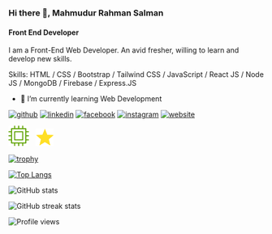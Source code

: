 ### Hi there 👋, Mahmudur Rahman Salman
#### Front End Developer
I am a Front-End Web Developer. An avid fresher, willing to learn and develop new skills.

Skills: HTML / CSS / Bootstrap / Tailwind CSS / JavaScript / React JS / Node JS / MongoDB / Firebase / Express.JS

- 🌱 I’m currently learning Web Development 


[<img src='https://cdn.jsdelivr.net/npm/simple-icons@3.0.1/icons/github.svg' alt='github' height='40'>](https://github.com/Mahmudur-Rahman-Salman)  [<img src='https://cdn.jsdelivr.net/npm/simple-icons@3.0.1/icons/linkedin.svg' alt='linkedin' height='40'>](https://www.linkedin.com/in/https://www.linkedin.com/in/mahmudur-rahman-salman//)  [<img src='https://cdn.jsdelivr.net/npm/simple-icons@3.0.1/icons/facebook.svg' alt='facebook' height='40'>](https://www.facebook.com/https://www.facebook.com/profile.php?id=100006635527447)  [<img src='https://cdn.jsdelivr.net/npm/simple-icons@3.0.1/icons/instagram.svg' alt='instagram' height='40'>](https://www.instagram.com/salman16033/)  [<img src='https://cdn.jsdelivr.net/npm/simple-icons@3.0.1/icons/icloud.svg' alt='website' height='40'>](https://dev-salman.netlify.app/)  

<a href='https://docs.github.com/en/developers'><img src='https://raw.githubusercontent.com/acervenky/animated-github-badges/master/assets/devbadge.gif' width='40' height='40'></a> <a href='https://stars.github.com/'><img src='https://raw.githubusercontent.com/acervenky/animated-github-badges/master/assets/starbadge.gif' width='35' height='35'></a> 

[![trophy](https://github-profile-trophy.vercel.app/?username=Mahmudur-Rahman-Salman)](https://github.com/ryo-ma/github-profile-trophy)

[![Top Langs](https://github-readme-stats.vercel.app/api/top-langs/?username=Mahmudur-Rahman-Salman)](https://github.com/anuraghazra/github-readme-stats)

![GitHub stats](https://github-readme-stats.vercel.app/api?username=Mahmudur-Rahman-Salman&show_icons=true)  

![GitHub streak stats](https://github-readme-streak-stats.herokuapp.com/?user=Mahmudur-Rahman-Salman)  

![Profile views](https://gpvc.arturio.dev/Mahmudur-Rahman-Salman)  
